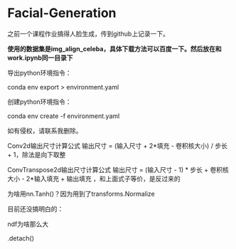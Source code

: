 # Facial-Generation

之前一个课程作业搞得人脸生成，传到github上记录一下。

**使用的数据集是img_align_celeba，具体下载方法可以百度一下。然后放在和work.ipynb同一目录下**

导出python环境指令：

conda env export > environment.yaml

创建python环境指令：

conda env create -f environment.yaml

如有侵权，请联系我删除。

Conv2d输出尺寸计算公式 输出尺寸 = (输入尺寸 + 2*填充 - 卷积核大小) / 步长 + 1，除法是向下取整

ConvTranspose2d输出尺寸计算公式 输出尺寸 = (输入尺寸 - 1) * 步长 + 卷积核大小 - 2*输入填充 + 输出填充 ，和上面式子等价，是反过来的

为啥用nn.Tanh()？因为用到了transforms.Normalize

目前还没搞明白的：

ndf为啥那么大

.detach()